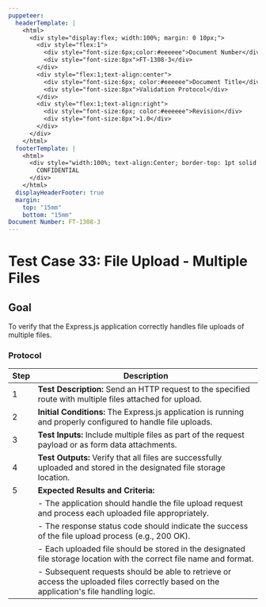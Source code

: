 ```yaml
---
puppeteer:
  headerTemplate: |
    <html>
      <div style="display:flex; width:100%; margin: 0 10px;">
        <div style="flex:1">
          <div style="font-size:6px;color:#eeeeee">Document Number</div>
          <div style="font-size:8px">FT-1308-3</div>
        </div>
        <div style="flex:1;text-align:center">
          <div style="font-size:6px; color:#eeeeee">Document Title</div>
          <div style="font-size:8px">Validation Protocol</div>
        </div>
        <div style="flex:1;text-align:right">
          <div style="font-size:6px; color:#eeeeee">Revision</div>
          <div style="font-size:8px">1.0</div>
        </div>
      </div>
    </html>
  footerTemplate: |
    <html>
      <div style="width:100%; text-align:Center; border-top: 1pt solid #eeeeee; margin: 0 20px -10px 0; font-size: 8pt; color: #000000">
        CONFIDENTIAL
      </div>
    </html>
  displayHeaderFooter: true
  margin:
    top: "15mm"
    bottom: "15mm"
Document Number: FT-1308-3
---
```


# Test Case 33: File Upload - Multiple Files

## Goal

To verify that the Express.js application correctly handles file uploads of multiple files.

### Protocol

| Step | Description                                                  |
|------|--------------------------------------------------------------|
| 1    | **Test Description:** Send an HTTP request to the specified route with multiple files attached for upload. |
| 2    | **Initial Conditions:** The Express.js application is running and properly configured to handle file uploads. |
| 3    | **Test Inputs:** Include multiple files as part of the request payload or as form data attachments. |
| 4    | **Test Outputs:** Verify that all files are successfully uploaded and stored in the designated file storage location. |
| 5    | **Expected Results and Criteria:**                                 |
|      | - The application should handle the file upload request and process each uploaded file appropriately. |
|      | - The response status code should indicate the success of the file upload process (e.g., 200 OK). |
|      | - Each uploaded file should be stored in the designated file storage location with the correct file name and format. |
|      | - Subsequent requests should be able to retrieve or access the uploaded files correctly based on the application's file handling logic. |
